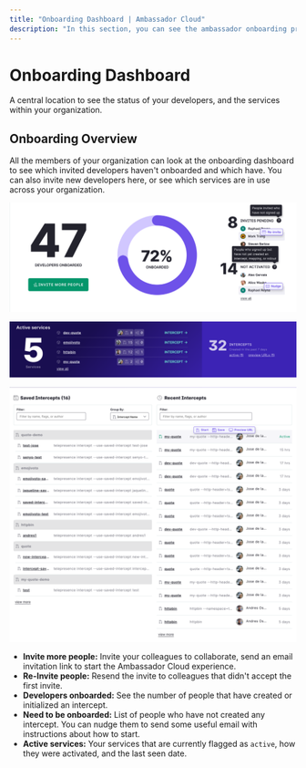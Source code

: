 ```yaml
---
title: "Onboarding Dashboard | Ambassador Cloud"
description: "In this section, you can see the ambassador onboarding procces of your organization"
---
```


# Onboarding Dashboard

A central location to see the status of your developers, and the services within your organization.

## Onboarding Overview

All the members of your organization can look at the onboarding dashboard to see which invited developers haven't onboarded and which have. You can also invite new developers here, or see which services are in use across your organization.

<p align="center">
  <img src="../images/onboarding-dashboard.png" width="600" alt="Onboarding dashboard" />
</p>

<p align="center">
  <img src="../images/onboarding-active-services.png" width="600" alt="Active services" />
</p>

<p align="center">
  <img src="../images/onboarding-latest-intercepts.png" width="600" alt="Latest intercepts" />
</p>

- **Invite more people:** Invite your colleagues to collaborate, send an email invitation link to start the Ambassador Cloud experience.
- **Re-Invite people:** Resend the invite to colleagues that didn't accept the first invite.
- **Developers onboarded:** See the number of people that have created or initialized an intercept.
- **Need to be onboarded:** List of people who have not created any intercept. You can nudge them to send some useful email with instructions about how to start.
- **Active services:** Your services that are currently flagged as `active`, how they were activated, and the last seen date.
